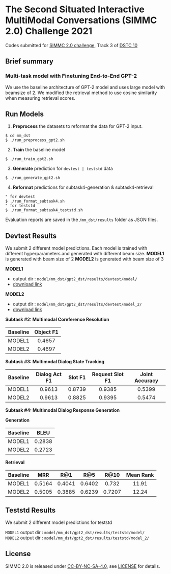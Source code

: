 # The Second Situated Interactive MultiModal Conversations (SIMMC 2.0) Challenge 2021

Codes submitted for [SIMMC 2.0 challenge](https://github.com/facebookresearch/simmc2), Track 3 of [DSTC 10](https://dstc10.dstc.community)

## Brief summary
### Multi-task model with Finetuning End-to-End GPT-2
We use the baseline architecture of GPT-2 model and uses large model with beamsize of 2. We modified the retrieval method to use cosine similarity when measuring retrieval scores. 


## Run Models

1. **Preprocess** the datasets to reformat the data for GPT-2 input.

```
$ cd mm_dst
$ ./run_preprocess_gpt2.sh
```
2. **Train** the baseline model

```
$ ./run_train_gpt2.sh
```
3. **Generate** prediction for `devtest | teststd` data

```
$ ./run_generate_gpt2.sh
```
4. **Reformat** predictions for subtask4-generation & subtask4-retrieval

```
" for devtest
$ ./run_format_subtask4.sh
" for teststd
$ ./run_format_subtask4_teststd.sh
```
Evaluation reports are saved in the `/mm_dst/results` folder as JSON files.


## Devtest Results
We submit 2 different model predictions. Each model is trained with different hyperparameters and generated with different beam size. 
**MODEL1** is generated with beam size of 2
**MODEL2** is generated with beam size of 3


**MODEL1**  
- output dir : `model/mm_dst/gpt2_dst/results/devtest/model/`
- [download link](https://drive.google.com/drive/folders/1-aEUovt0Rj8mUvPAepawCb2b5xzXyH1-?usp=sharing)

**MODEL2** 
- output dir : `model/mm_dst/gpt2_dst/results/devtest/model_2/`  
- [download link](https://drive.google.com/drive/folders/1ukt22EeJtv0T0z2CbZBGPamkYglBXZ2Q?usp=sharing)

**Subtask #2: Multimodal Coreference Resolution**

| Baseline | Object F1 |
| :------: | :-------: |
| MODEL1   |   0.4657  |
| MODEL2   |   0.4697  |

**Subtask #3: Multimodal Dialog State Tracking**

| Baseline | Dialog Act F1 | Slot F1 | Request Slot F1 | Joint Accuracy |
| :------: | :-----------: | :-----: | :-------------: | :------------: |
| MODEL1   | 0.9613        | 0.8739  | 0.9385          | 0.5399         |
| MODEL2   | 0.9613        | 0.8825  | 0.9395          | 0.5474         |


**Subtask #4: Multimodal Dialog Response Generation** 

**Generation** 

| Baseline |      BLEU |
| :------: | :-------: |
| MODEL1   |   0.2838  |
| MODEL2   |   0.2723  |

**Retrieval**  

| Baseline |    MRR    |  R@1 | R@5 | R@10 | Mean Rank |
| :------: | :-------: | :---: | :-------: | :------: | :-------: |
| MODEL1   |   0.5164   |   0.4041   |   0.6402   |  0.732   |   11.91   |
| MODEL2   |   0.5005   |   0.3885   |   0.6239   |  0.7207  |   12.24   |


## Teststd Results
We submit 2 different model predictions for teststd

`MODEL1` output dir : `model/mm_dst/gpt2_dst/results/teststd/model/`  
`MODEL2` output dir : `model/mm_dst/gpt2_dst/results/teststd/model_2/`  

## License

SIMMC 2.0 is released under [CC-BY-NC-SA-4.0](https://creativecommons.org/licenses/by-nc-sa/4.0/legalcode), see [LICENSE](LICENSE) for details.
